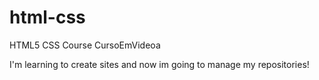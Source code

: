 # html-css
 HTML5 CSS Course CursoEmVideoa

I'm learning to create sites and now im going to manage my repositories!
